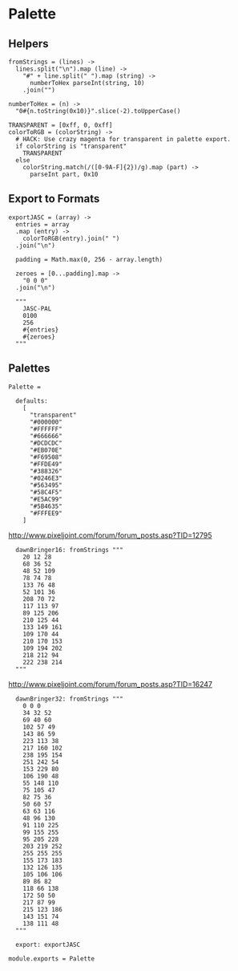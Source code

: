 Palette
=======

Helpers
-------



    fromStrings = (lines) ->
      lines.split("\n").map (line) ->
        "#" + line.split(" ").map (string) ->
          numberToHex parseInt(string, 10)
        .join("")

    numberToHex = (n) ->
      "0#{n.toString(0x10)}".slice(-2).toUpperCase()

    TRANSPARENT = [0xff, 0, 0xff]
    colorToRGB = (colorString) ->
      # HACK: Use crazy magenta for transparent in palette export.
      if colorString is "transparent"
        TRANSPARENT
      else
        colorString.match(/([0-9A-F]{2})/g).map (part) ->
          parseInt part, 0x10

Export to Formats
-----------------

    exportJASC = (array) ->
      entries = array
      .map (entry) ->
        colorToRGB(entry).join(" ")
      .join("\n")

      padding = Math.max(0, 256 - array.length)

      zeroes = [0...padding].map ->
        "0 0 0"
      .join("\n")

      """
        JASC-PAL
        0100
        256
        #{entries}
        #{zeroes}
      """

Palettes
--------

    Palette =

      defaults:
        [
          "transparent"
          "#000000"
          "#FFFFFF"
          "#666666"
          "#DCDCDC"
          "#EB070E"
          "#F69508"
          "#FFDE49"
          "#388326"
          "#0246E3"
          "#563495"
          "#58C4F5"
          "#E5AC99"
          "#5B4635"
          "#FFFEE9"
        ]

http://www.pixeljoint.com/forum/forum_posts.asp?TID=12795

      dawnBringer16: fromStrings """
        20 12 28
        68 36 52
        48 52 109
        78 74 78
        133 76 48
        52 101 36
        208 70 72
        117 113 97
        89 125 206
        210 125 44
        133 149 161
        109 170 44
        210 170 153
        109 194 202
        218 212 94
        222 238 214
      """

http://www.pixeljoint.com/forum/forum_posts.asp?TID=16247

      dawnBringer32: fromStrings """
        0 0 0
        34 32 52
        69 40 60
        102 57 49
        143 86 59
        223 113 38
        217 160 102
        238 195 154
        251 242 54
        153 229 80
        106 190 48
        55 148 110
        75 105 47
        82 75 36
        50 60 57
        63 63 116
        48 96 130
        91 110 225
        99 155 255
        95 205 228
        203 219 252
        255 255 255
        155 173 183
        132 126 135
        105 106 106
        89 86 82
        118 66 138
        172 50 50
        217 87 99
        215 123 186
        143 151 74
        138 111 48
      """

      export: exportJASC

    module.exports = Palette
